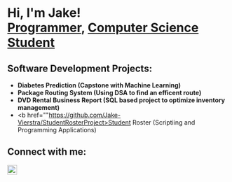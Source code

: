 <h1>Hi, I'm Jake! <br/><a href="https://github.com/jake-vierstra">Programmer</a>, <a href="https://www.linkedin.com/in/jake-vierstra/">Computer Science Student</a>

<h2>Software Development Projects:</h2>

- <b href="https://github.com/Jake-Vierstra/DSA2_WGUPS_Vierstra">Diabetes Prediction (Capstone with Machine Learning)</b>
- <b>Package Routing System (Using DSA to find an efficent route)</b>
- <b>DVD Rental Business Report (SQL based project to optimize inventory management)</b>
- <b href=""https://github.com/Jake-Vierstra/StudentRosterProject>Student Roster (Scriptiing and Programming Applications)</b>


<h2> Connect with me:</h2>

[<img align="left" alt="Jake-Vierstra | LinkedIn" width="22px" src="https://cdn.jsdelivr.net/npm/simple-icons@v3/icons/linkedin.svg" />][linkedin]

[linkedin]: https://linkedin.com/in/jake-vierstra
